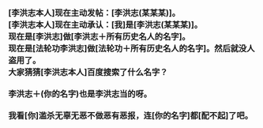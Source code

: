 <h3>
<br>[李洪志本人]现在主动发帖：[李洪志(某某某)]。
<br>[李洪志本人]现在主动承认：[我]是[李洪志(某某某)]。
<br>现在是[李洪志]做[李洪志＋所有历史名人的名字]。
<br>现在是[法轮功李洪志]做[法轮功＋所有历史名人的名字]。然后就没人盗用了。
<br>大家猜猜[李洪志本人]百度搜索了什么名字？
<br>
<br>李洪志＋(你的名字)也是李洪志当的呀。
<br>
<br>我看[你]滥杀无辜无恶不做恶有恶报，连[你的名字]都[配不起]了吧。
</h3>
